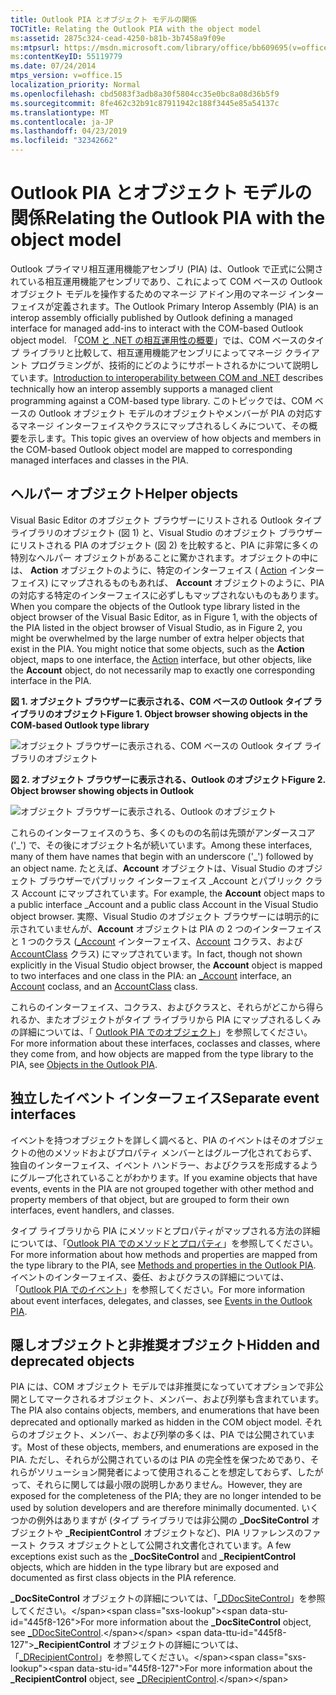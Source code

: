 ```yaml
---
title: Outlook PIA とオブジェクト モデルの関係
TOCTitle: Relating the Outlook PIA with the object model
ms:assetid: 2875c324-cead-4250-b81b-3b7458a9f09e
ms:mtpsurl: https://msdn.microsoft.com/library/office/bb609695(v=office.15)
ms:contentKeyID: 55119779
ms.date: 07/24/2014
mtps_version: v=office.15
localization_priority: Normal
ms.openlocfilehash: cbd5083f3adb8a30f5804cc35e0bc8a08d36b5f9
ms.sourcegitcommit: 8fe462c32b91c87911942c188f3445e85a54137c
ms.translationtype: MT
ms.contentlocale: ja-JP
ms.lasthandoff: 04/23/2019
ms.locfileid: "32342662"
---
```

# <a name="relating-the-outlook-pia-with-the-object-model"></a><span data-ttu-id="445f8-102">Outlook PIA とオブジェクト モデルの関係</span><span class="sxs-lookup"><span data-stu-id="445f8-102">Relating the Outlook PIA with the object model</span></span>

<span data-ttu-id="445f8-103">Outlook プライマリ相互運用機能アセンブリ (PIA) は、Outlook で正式に公開されている相互運用機能アセンブリであり、これによって COM ベースの Outlook オブジェクト モデルを操作するためのマネージ アドイン用のマネージ インターフェイスが定義されます。</span><span class="sxs-lookup"><span data-stu-id="445f8-103">The Outlook Primary Interop Assembly (PIA) is an interop assembly officially published by Outlook defining a managed interface for managed add-ins to interact with the COM-based Outlook object model.</span></span> <span data-ttu-id="445f8-104">「[COM と .NET の相互運用性の概要](introduction-to-interoperability-between-com-and-net.md)」では、COM ベースのタイプ ライブラリと比較して、相互運用機能アセンブリによってマネージ クライアント プログラミングが、技術的にどのようにサポートされるかについて説明しています。</span><span class="sxs-lookup"><span data-stu-id="445f8-104">[Introduction to interoperability between COM and .NET](introduction-to-interoperability-between-com-and-net.md) describes technically how an interop assembly supports a managed client programming against a COM-based type library.</span></span> <span data-ttu-id="445f8-105">このトピックでは、COM ベースの Outlook オブジェクト モデルのオブジェクトやメンバーが PIA の対応するマネージ インターフェイスやクラスにマップされるしくみについて、その概要を示します。</span><span class="sxs-lookup"><span data-stu-id="445f8-105">This topic gives an overview of how objects and members in the COM-based Outlook object model are mapped to corresponding managed interfaces and classes in the PIA.</span></span>

## <a name="helper-objects"></a><span data-ttu-id="445f8-106">ヘルパー オブジェクト</span><span class="sxs-lookup"><span data-stu-id="445f8-106">Helper objects</span></span>

<span data-ttu-id="445f8-p102">Visual Basic Editor のオブジェクト ブラウザーにリストされる Outlook タイプ ライブラリのオブジェクト (図 1) と、Visual Studio のオブジェクト ブラウザーにリストされる PIA のオブジェクト (図 2) を比較すると、PIA に非常に多くの特別なヘルパー オブジェクトがあることに驚かされます。オブジェクトの中には、 **Action** オブジェクトのように、特定のインターフェイス ( [Action](https://msdn.microsoft.com/library/bb646971\(v=office.15\)) インターフェイス) にマップされるものもあれば、 **Account** オブジェクトのように、PIA の対応する特定のインターフェイスに必ずしもマップされないものもあります。</span><span class="sxs-lookup"><span data-stu-id="445f8-p102">When you compare the objects of the Outlook type library listed in the object browser of the Visual Basic Editor, as in Figure 1, with the objects of the PIA listed in the object browser of Visual Studio, as in Figure 2, you might be overwhelmed by the large number of extra helper objects that exist in the PIA. You might notice that some objects, such as the **Action** object, maps to one interface, the [Action](https://msdn.microsoft.com/library/bb646971\(v=office.15\)) interface, but other objects, like the **Account** object, do not necessarily map to exactly one corresponding interface in the PIA.</span></span>

<span data-ttu-id="445f8-109">**図 1. オブジェクト ブラウザーに表示される、COM ベースの Outlook タイプ ライブラリのオブジェクト**</span><span class="sxs-lookup"><span data-stu-id="445f8-109">**Figure 1. Object browser showing objects in the COM-based Outlook type library**</span></span>

![オブジェクト ブラウザーに表示される、COM ベースの Outlook タイプ ライブラリのオブジェクト](media/pia-vba-project.gif)

<span data-ttu-id="445f8-111">**図 2. オブジェクト ブラウザーに表示される、Outlook のオブジェクト**</span><span class="sxs-lookup"><span data-stu-id="445f8-111">**Figure 2. Object browser showing objects in Outlook**</span></span>

![オブジェクト ブラウザーに表示される、Outlook のオブジェクト](media/pia-object-browser.jpg)

<span data-ttu-id="445f8-113">これらのインターフェイスのうち、多くのものの名前は先頭がアンダースコア ('\_') で、その後にオブジェクト名が続いています。</span><span class="sxs-lookup"><span data-stu-id="445f8-113">Among these interfaces, many of them have names that begin with an underscore ('\_') followed by an object name.</span></span> <span data-ttu-id="445f8-114">たとえば、**Account** オブジェクトは、Visual Studio のオブジェクト ブラウザーでパブリック インターフェイス \_Account とパブリック クラス Account にマップされています。</span><span class="sxs-lookup"><span data-stu-id="445f8-114">For example, the **Account** object maps to a public interface \_Account and a public class Account in the Visual Studio object browser.</span></span> <span data-ttu-id="445f8-115">実際、Visual Studio のオブジェクト ブラウザーには明示的に示されていませんが、**Account** オブジェクトは PIA の 2 つのインターフェイスと 1 つのクラス ([\_Account](https://msdn.microsoft.com/library/bb609471\(v=office.15\)) インターフェイス、[Account](https://msdn.microsoft.com/library/bb645103\(v=office.15\)) コクラス、および [AccountClass](https://msdn.microsoft.com/library/bb645768\(v=office.15\)) クラス) にマップされています。</span><span class="sxs-lookup"><span data-stu-id="445f8-115">In fact, though not shown explicitly in the Visual Studio object browser, the **Account** object is mapped to two interfaces and one class in the PIA: an [\_Account](https://msdn.microsoft.com/library/bb609471\(v=office.15\)) interface, an [Account](https://msdn.microsoft.com/library/bb645103\(v=office.15\)) coclass, and an [AccountClass](https://msdn.microsoft.com/library/bb645768\(v=office.15\)) class.</span></span> 

<span data-ttu-id="445f8-116">これらのインターフェイス、コクラス、およびクラスと、それらがどこから得られるか、またオブジェクトがタイプ ライブラリから PIA にマップされるしくみの詳細については、「 [Outlook PIA でのオブジェクト](objects-in-the-outlook-pia.md)」を参照してください。</span><span class="sxs-lookup"><span data-stu-id="445f8-116">For more information about these interfaces, coclasses and classes, where they come from, and how objects are mapped from the type library to the PIA, see [Objects in the Outlook PIA](objects-in-the-outlook-pia.md).</span></span>

## <a name="separate-event-interfaces"></a><span data-ttu-id="445f8-117">独立したイベント インターフェイス</span><span class="sxs-lookup"><span data-stu-id="445f8-117">Separate event interfaces</span></span>

<span data-ttu-id="445f8-118">イベントを持つオブジェクトを詳しく調べると、PIA のイベントはそのオブジェクトの他のメソッドおよびプロパティ メンバーとはグループ化されておらず、独自のインターフェイス、イベント ハンドラー、およびクラスを形成するようにグループ化されていることがわかります。</span><span class="sxs-lookup"><span data-stu-id="445f8-118">If you examine objects that have events, events in the PIA are not grouped together with other method and property members of that object, but are grouped to form their own interfaces, event handlers, and classes.</span></span> 

<span data-ttu-id="445f8-119">タイプ ライブラリから PIA にメソッドとプロパティがマップされる方法の詳細については、「[Outlook PIA でのメソッドとプロパティ](methods-and-properties-in-the-outlook-pia.md)」を参照してください。</span><span class="sxs-lookup"><span data-stu-id="445f8-119">For more information about how methods and properties are mapped from the type library to the PIA, see [Methods and properties in the Outlook PIA](methods-and-properties-in-the-outlook-pia.md).</span></span> <span data-ttu-id="445f8-120">イベントのインターフェイス、委任、およびクラスの詳細については、「[Outlook PIA でのイベント](events-in-the-outlook-pia.md)」を参照してください。</span><span class="sxs-lookup"><span data-stu-id="445f8-120">For more information about event interfaces, delegates, and classes, see [Events in the Outlook PIA](events-in-the-outlook-pia.md).</span></span>

## <a name="hidden-and-deprecated-objects"></a><span data-ttu-id="445f8-121">隠しオブジェクトと非推奨オブジェクト</span><span class="sxs-lookup"><span data-stu-id="445f8-121">Hidden and deprecated objects</span></span>

<span data-ttu-id="445f8-122">PIA には、COM オブジェクト モデルでは非推奨になっていてオプションで非公開としてマークされるオブジェクト、メンバー、および列挙も含まれています。</span><span class="sxs-lookup"><span data-stu-id="445f8-122">The PIA also contains objects, members, and enumerations that have been deprecated and optionally marked as hidden in the COM object model.</span></span> <span data-ttu-id="445f8-123">それらのオブジェクト、メンバー、および列挙の多くは、PIA では公開されています。</span><span class="sxs-lookup"><span data-stu-id="445f8-123">Most of these objects, members, and enumerations are exposed in the PIA.</span></span> <span data-ttu-id="445f8-124">ただし、それらが公開されているのは PIA の完全性を保つためであり、それらがソリューション開発者によって使用されることを想定しておらず、したがって、それらに関しては最小限の説明しかありません。</span><span class="sxs-lookup"><span data-stu-id="445f8-124">However, they are exposed for the completeness of the PIA; they are no longer intended to be used by solution developers and are therefore minimally documented.</span></span> <span data-ttu-id="445f8-125">いくつかの例外はありますが (タイプ ライブラリでは非公開の **\_DocSiteControl** オブジェクトや **\_RecipientControl** オブジェクトなど)、PIA リファレンスのファースト クラス オブジェクトとして公開され文書化されています。</span><span class="sxs-lookup"><span data-stu-id="445f8-125">A few exceptions exist such as the **\_DocSiteControl** and **\_RecipientControl** objects, which are hidden in the type library but are exposed and documented as first class objects in the PIA reference.</span></span> 

<span data-ttu-id="445f8-126">**\_DocSiteControl** オブジェクトの詳細については、「[\_DDocSiteControl](https://msdn.microsoft.com/library/bb609520\(v=office.15\))」を参照してください。</span><span class="sxs-lookup"><span data-stu-id="445f8-126">For more information about the **\_DocSiteControl** object, see [\_DDocSiteControl](https://msdn.microsoft.com/library/bb609520\(v=office.15\)).</span></span> <span data-ttu-id="445f8-127">**\_RecipientControl** オブジェクトの詳細については、「[\_DRecipientControl](https://msdn.microsoft.com/library/bb609501\(v=office.15\))」を参照してください。</span><span class="sxs-lookup"><span data-stu-id="445f8-127">For more information about the **\_RecipientControl** object, see [\_DRecipientControl](https://msdn.microsoft.com/library/bb609501\(v=office.15\)).</span></span>



